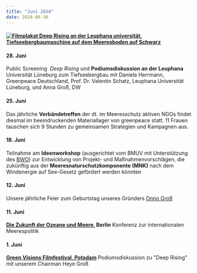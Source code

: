 ```yaml
---
title: "Juni 2024"
date: 2024-06-30
---
```


#### [![Filmplakat Deep Rising an der Leuphana universität, Tiefseebergbaumaschine auf dem Meeresboden auf Schwarz](http://res.cloudinary.com/deepwave-org/image/upload/v1747245556/deepwave.org/DeepRising_Leuphana.jpg)](http://res.cloudinary.com/deepwave-org/image/upload/v1747245556/deepwave.org/DeepRising_Leuphana.jpg)

#### **28\. Juni**

Public Screening  _Deep Rising_ und **Podiumsdiskussion an der Leuphana** Universität Lüneburg zum Tiefseebergbau mit Daniela Herrmann, Greenpeace Deutschland, Prof. Dr. Valentin Schatz, Leuphana Universität Lüneburg, und Anna Groß, DW

#### **25\. Juni**

Das jährliche **Verbändetreffen** der dt. im Meeresschutz aktiven NGOs findet diesmal im beeindruckenden Materiallager von greenpeace statt. 11 Frauen tauschen sich 9 Stunden zu gemeinsamen Strategien und Kampagnen aus.

#### **18\. Juni**

Teilnahme am **Ideenworkshop** (ausgerichtet vom BMUV mit Unterstützung des [BWO](https://bwo-offshorewind.de/18-juni-2024-ideenworkshop-bmuv/)) zur Entwicklung von Projekt- und Maßnahmenvorschlägen, die zukünftig aus der **Meeresnaturschutzkomponente (MNK)** nach dem Windenergie auf See-Gesetz gefördert werden könnten

#### **12\. Juni**

Unsere jährliche Feier zum Geburtstag unseres Gründers [Onno Groß](https://www.deepwave.org/ueber-uns/onno-gross/)

#### **11\. Juni**

**[Die Zukunft der Ozeane und Meere](https://fair-oceans.info/save-the-date-world-oceans-day-veranstaltung-11-06-24-berlin/), Berlin** Konferenz zur internationalen Meerespolitik

#### **1\. Juni**

[**Green Visions Filmfestival, Potsdam**](https://www.potsdam.de/system/files/document/GVP%20Programmheft%202024_1.pdf) Podiumsdiskussion zu "Deep Rising" mit unserem Chairman Heye Groß
